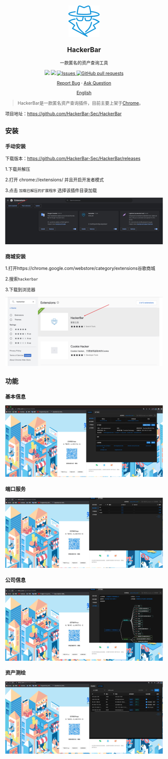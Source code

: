 <p align="center">
 <img width="100px" src="img/icon.png" align="center" alt=“HackerBar” />
 <h2 align="center">HackerBar</h2>
 <p align="center">一款匿名的资产查询工具</p>
</p>
  <p align="center">
<img src="https://img.shields.io/github/v/release/HackerBar-Sec/HackerBar?color=0088ff" />
<img src="https://img.shields.io/chrome-web-store/rating-count/fplaffnjgbolllofijjpoebjgbilgkef">
    <a href="https://github.com/HackerBar-Sec/HackerBar/issues">
      <img alt="Issues" src="https://img.shields.io/github/issues/HackerBar-Sec/HackerBar?color=0088ff" />
    </a>
    <a href="https://github.com/HackerBar-Sec/HackerBar/pulls">
      <img alt="GitHub pull requests" src="https://img.shields.io/github/issues-pr/HackerBar-Sec/HackerBar?color=0088ff" />
    </a>
    <br />
 </p>

  <p align="center">
    <a href="https://github.com/HackerBar-Sec/HackerBar/issues/new/choose">Report Bug</a>
    ·
    <a href="https://github.com/HackerBar-Sec/HackerBar/discussions">Ask Question</a>
  </p>
  <p align="center">
    <a href="/docs/readme_en.md">English</a>
    </p>
</p>

> HackerBar是一款匿名资产查询插件，目前主要上架于[Chrome](https://www.google.com/chrome/)。

项目地址：https://github.com/HackerBar-Sec/HackerBar

## 安装

### 手动安装

下载版本：https://github.com/HackerBar-Sec/HackerBar/releases

1.下载并解压

2.打开 chrome://extensions/ 并且开启开发者模式

3.点击 `加载已解压的扩展程序` 选择该插件目录加载

![image1](img/image1.jpg)

### 商城安装

1.打开https://chrome.google.com/webstore/category/extensions谷歌商城

2.搜索`hackerbar`

3.下载到浏览器

![image2](img/image2.jpg)

## 功能

### 基本信息

![image3](img/image3.jpg)

### 端口服务
![image4](img/image4.jpg)

### 公司信息
![image5](img/image5.jpg)

### 资产测绘

![image6](img/image6.jpg)
